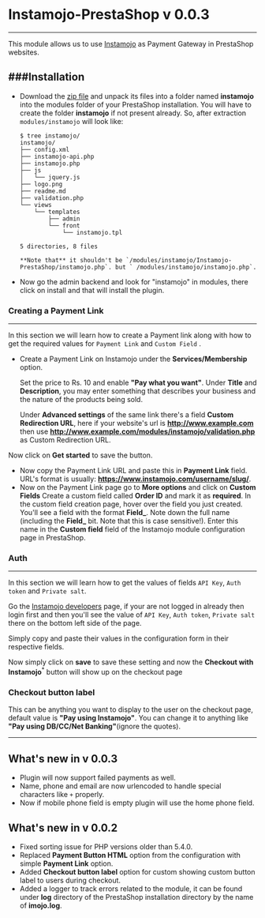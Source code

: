 Instamojo-PrestaShop v 0.0.3
====
----
This module allows us to use [Instamojo](https://www.instamojo.com) as Payment Gateway in PrestaShop websites.

###Installation
---
- Download the [zip file](https://github.com/ashwch/Instamojo-PrestaShop/archive/master.zip) and unpack its files into a folder named **instamojo** into the modules folder of your PrestaShop installation. You will have to create the folder **instamojo** if not present already. So, after extraction `modules/instamojo` will look like:

    ```
    $ tree instamojo/
    instamojo/
    ├── config.xml
    ├── instamojo-api.php
    ├── instamojo.php
    ├── js
    │   └── jquery.js
    ├── logo.png
    ├── readme.md
    ├── validation.php
    └── views
        └── templates
            ├── admin
            └── front
                └── instamojo.tpl

    5 directories, 8 files
    ```

      **Note that** it shouldn't be `/modules/instamojo/Instamojo-PrestaShop/instamojo.php`. but ` /modules/instamojo/instamojo.php`.

- Now go the admin backend and look for "instamojo" in modules, there click on install and that will install the plugin.

### Creating a Payment Link
----
In this section we will learn how to create a Payment link along with how to get the required values for `Payment Link` and `Custom Field` .

- Create a Payment Link on Instamojo under the **Services/Membership** option.

  Set the price to Rs. 10 and enable **"Pay what you want"**.  Under **Title** and **Description**, you may enter something that describes your business and the nature of the products being sold.

  Under **Advanced settings** of the same link there's a field **Custom Redirection URL**, here if your website's url is **http://www.example.com** then use **http://www.example.com/modules/instamojo/validation.php** as Custom Redirection URL.

 Now click on **Get started** to save the button.
 
- Now copy the Payment Link URL and paste this in **Payment Link** field. URL's format is usually: **https://www.instamojo.com/username/slug/**.
- Now on the Payment Link page go to **More options** and click on **Custom Fields**
 Create a custom field called **Order ID** and mark it as **required**. In the custom field creation page, hover over the field you just created. You'll see a field with the format **Field_**. Note down the full name (including the **Field_** bit. Note that this is case sensitive!). Enter this name in the **Custom field** field of the Instamojo module configuration page in PrestaShop.

### Auth
---
In this section we will learn how to get the values of fields  `API Key`,  `Auth token` and `Private salt`.

Go the [Instamojo developers](https://www.instamojo.com/developers/) page, if your are not logged in already then login first and then you'll see the value of `API Key`,  `Auth token`,  `Private salt` there on the bottom left side of the page.

Simply copy and paste their values in the configuration form in their respective fields.

Now simply click on **save** to save these setting and now the **Checkout with Instamojo**<sup>*</sup> button will show up on the checkout page

### Checkout button label

This can be anything you want to display to the user on the checkout page, default value is **"Pay using Instamojo"**. You can change it to anything like **"Pay using DB/CC/Net Banking"**(ignore the quotes).


----

What's new in v 0.0.3
----

- Plugin will now support failed payments as well.
- Name, phone and email are now urlencoded to handle special characters like `+` properly.
- Now if mobile phone field is empty plugin will use the home phone field.

What's new in v 0.0.2
----

- Fixed sorting issue for PHP versions older than 5.4.0.
- Replaced **Payment Button HTML** option from the configuration with simple **Payment Link** option.
- Added **Checkout button label** option for custom showing custom button label to users during checkout.
- Added a logger to track errors related to the module, it can be found under **log** directory of the PrestaShop installation directory by the name of **imojo.log**.
